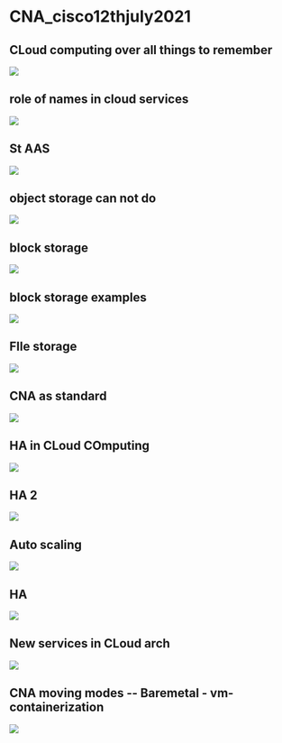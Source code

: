 # CNA_cisco12thjuly2021

## CLoud computing over all things to remember 

<img src="cloud.png">

## role of names in cloud services 

<img src="cloudnames.png">


## St AAS 


<img src="staas.png">

##  object storage can not do 

<img src="p1.png">

## block storage 

<img src="block.png">

## block storage examples 

<img src="bo.png">


## FIle storage 

<img src="file.png">

## CNA as standard 

<img src="cna.png">

## HA in CLoud COmputing 

<img src="ha1.png">

## HA 2 

<img src="ha2.png">

## Auto scaling 

<img src="scale1.png">

## HA 

<img src="scale2.png">

## New services in CLoud arch 

<img src="news.png">

## CNA moving modes -- Baremetal - vm- containerization 

<img src="vm2cont.png">

